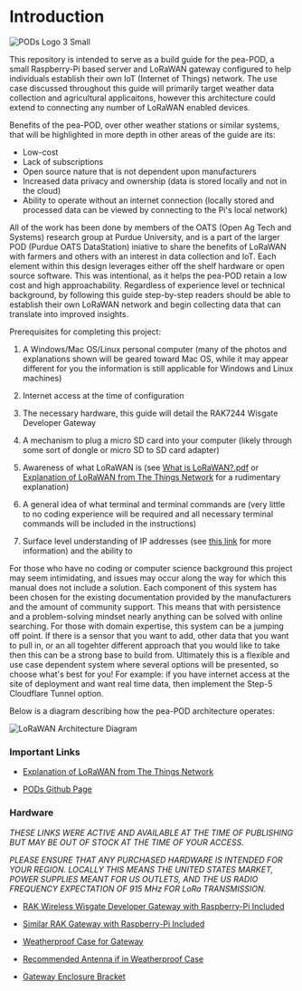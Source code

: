 # **Introduction**

![PODs Logo 3 Small](https://user-images.githubusercontent.com/126691160/222211216-1fea15bd-3a58-41ff-aba7-03c593b22b7b.jpeg)

This repository is intended to serve as a build guide for the pea-POD, a small Raspberry-Pi based server and LoRaWAN gateway configured to help individuals establish their own IoT (Internet of Things) network. The use case discussed throughout this guide will primarily target weather data collection and agricultural applicaitons, however this architecture could extend to connecting any number of LoRaWAN enabled devices. 

Benefits of the pea-POD, over other weather stations or similar systems, that will be highlighted in more depth in other areas of the guide are its:

- Low-cost
- Lack of subscriptions
- Open source nature that is not dependent upon manufacturers
- Increased data privacy and ownership (data is stored locally and not in the cloud)
- Ability to operate without an internet connection (locally stored and processed data can be viewed by connecting to the Pi's local network)

All of the work has been done by members of the OATS (Open Ag Tech and Systems) research group at Purdue University, and is a part of the larger POD (Purdue OATS DataStation) iniative to share the benefits of LoRaWAN with farmers and others with an interest in data collection and IoT. Each element within this design leverages either off the shelf hardware or open source software. This was intentional, as it helps the pea-POD retain a low cost and high approachability. Regardless of experience level or technical background, by following this guide step-by-step readers should be able to establish their own LoRaWAN network and begin collecting data that can translate into improved insights.

Prerequisites for completing this project:

1. A Windows/Mac OS/Linux personal computer (many of the photos and explanations shown will be geared toward Mac OS, while it may appear different for you the information is still applicable for Windows and Linux machines)

2. Internet access at the time of configuration

3. The necessary hardware, this guide will detail the RAK7244 Wisgate Developer Gateway

4. A mechanism to plug a micro SD card into your computer (likely through some sort of dongle or micro SD to SD card adapter)

4. Awareness of what LoRaWAN is (see [What is LoRaWAN?.pdf](https://github.com/adamschreck/pea-pod/files/10872800/What.is.LoRaWAN.pdf) or [Explanation of LoRaWAN from The Things Network](https://www.thethingsnetwork.org/docs/lorawan/) for a rudimentary explanation)

5. A general idea of what terminal and terminal commands are (very little to no coding experience will be required and all necessary terminal commands will be included in the instructions)

6. Surface level understanding of IP addresses (see [this link](https://www.wpbeginner.com/glossary/ip-address/) for more information) and the ability to 

For those who have no coding or computer science background this project may seem intimidating, and issues may occur along the way for which this manual does not include a solution. Each component of this system has been chosen for the existing documentation provided by the manufacturers and the amount of community support. This means that with persistence and a problem-solving mindset nearly anything can be solved with online searching. For those with domain expertise, this system can be a jumping off point. If there is a sensor that you want to add, other data that you want to pull in, or an all togehter different approach that you would like to take then this can be a strong base to build from. Ultimately this is a flexible and use case dependent system where several options will be presented, so choose what's best for you! For example: if you have internet access at the site of deployment and want real time data, then implement the Step-5 Cloudflare Tunnel option. 

Below is a diagram describing how the pea-POD architecture operates:

![LoRaWAN Architecture Diagram](https://user-images.githubusercontent.com/126691160/222314712-d92d4ce6-192b-450c-a3b9-abc11066ab1f.jpeg)

### Important Links
- [Explanation of LoRaWAN from The Things Network](https://www.thethingsnetwork.org/docs/lorawan/)

- [PODs Github Page](https://github.com/oats-center/pod)

### Hardware
*THESE LINKS WERE ACTIVE AND AVAILABLE AT THE TIME OF PUBLISHING BUT MAY BE OUT OF STOCK AT THE TIME OF YOUR ACCESS.*

*PLEASE ENSURE THAT ANY PURCHASED HARDWARE IS INTENDED FOR YOUR REGION. LOCALLY THIS MEANS THE UNITED STATES MARKET, POWER SUPPLIES MEANT FOR US OUTLETS, AND THE US RADIO FREQUENCY EXPECTATION OF 915 MHz FOR LoRa TRANSMISSION.*

- [RAK Wireless Wisgate Developer Gateway with Raspberry-Pi Included](https://store.rakwireless.com/products/rak7244-lpwan-developer-gateway?variant=40632122933446)

- [Similar RAK Gateway with Raspberry-Pi Included](https://store.rakwireless.com/products/rak7248?variant=39942866927814)

- [Weatherproof Case for Gateway](https://store.rakwireless.com/products/outdoor-enclosure-kit-h?variant=37912840863942)

- [Recommended Antenna if in Weatherproof Case](https://store.rakwireless.com/products/5-8dbi-fiber-glass-antenna?variant=39942855033030)

- [Gateway Enclosure Bracket](https://store.rakwireless.com/products/pilot-gateway-pro-enclosure-holders)